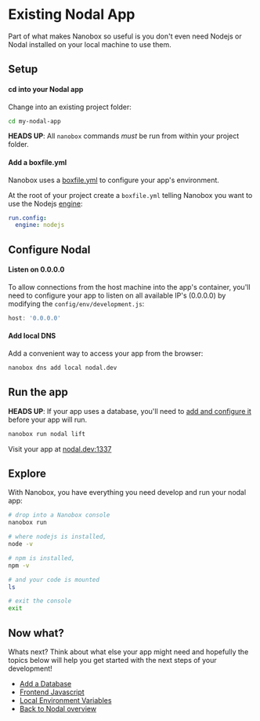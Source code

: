 # Existing Nodal App
Part of what makes Nanobox so useful is you don't even need Nodejs or Nodal installed on your local machine to use them.

## Setup

#### cd into your Nodal app
Change into an existing project folder:

```bash
cd my-nodal-app
```

**HEADS UP**: All `nanobox` commands *must* be run from within your project folder.

#### Add a boxfile.yml
Nanobox uses a <a href="https://docs.nanobox.io/boxfile/" target="\_blank">boxfile.yml</a> to configure your app's environment.

At the root of your project create a `boxfile.yml` telling Nanobox you want to use the Nodejs <a href="https://docs.nanobox.io/engines/" target="\_blank">engine</a>:

```yaml
run.config:
  engine: nodejs
```

## Configure Nodal

#### Listen on 0.0.0.0
To allow connections from the host machine into the app's container, you'll need to configure your app to listen on all available IP's (0.0.0.0) by modifying the `config/env/development.js`:

```javascript
host: '0.0.0.0'
```

#### Add local DNS
Add a convenient way to access your app from the browser:

```bash
nanobox dns add local nodal.dev
```

## Run the app
**HEADS UP**: If your app uses a database, you'll need to [add and configure it](/nodejs/nodal/add-a-database) before your app will run.

```bash
nanobox run nodal lift
```

Visit your app at <a href="http://nodal.dev:1337" target="\_blank">nodal.dev:1337</a>

## Explore
With Nanobox, you have everything you need develop and run your nodal app:

```bash
# drop into a Nanobox console
nanobox run

# where nodejs is installed,
node -v

# npm is installed,
npm -v

# and your code is mounted
ls

# exit the console
exit
```

## Now what?
Whats next? Think about what else your app might need and hopefully the topics below will help you get started with the next steps of your development!

* [Add a Database](/nodejs/nodal/add-a-database)
* [Frontend Javascript](/nodejs/nodal/frontend-javascript)
* [Local Environment Variables](/nodejs/nodal/local-evars)
* [Back to Nodal overview](/nodejs/nodal)
